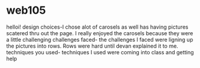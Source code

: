 # web105

helloi!
design choices-I chose alot of carosels as well has having pictures scatered thru out the page.  I really enjoyed the carosels because they were a little challenging
challenges faced- the challenges I faced were ligning up the pictures into rows. Rows were hard until devan explained it to me.  
techniques you used- techniques I used were coming into class and getting help
